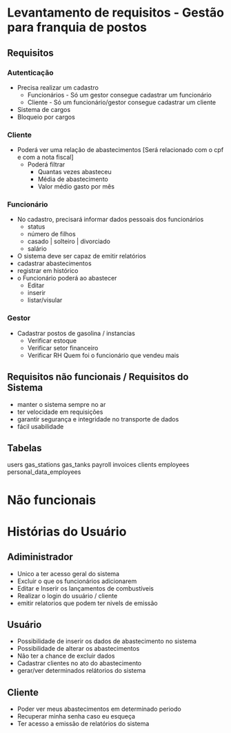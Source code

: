 # Levantamento de requisitos - Gestão para franquia de postos

## Requisitos

### Autenticação
- Precisa realizar um cadastro
  - Funcionários - Só um gestor consegue cadastrar um funcionário
  - Cliente - Só um funcionário/gestor consegue cadastrar um cliente
- Sistema de cargos
- Bloqueio por cargos
### Cliente
- Poderá ver uma relação de abastecimentos [Será relacionado com o cpf e com a nota fiscal]
  - Poderá filtrar
    - Quantas vezes abasteceu
    - Média de abastecimento
    - Valor médio gasto por mês
### Funcionário
- No cadastro, precisará informar dados pessoais dos funcionários
    - status
    - número de filhos
    - casado | solteiro | divorciado
    - salário
- O sistema deve ser capaz de emitir relatórios
- cadastrar abastecimentos
- registrar em histórico
- o Funcionário poderá ao abastecer
  - Editar
  - inserir
  - listar/visular



### Gestor
- Cadastrar postos de gasolina / instancias
    - Verificar estoque
    - Verificar setor financeiro
    - Verificar RH
Quem foi o funcionário que vendeu mais

## Requisitos não funcionais / Requisitos do Sistema

- manter o sistema sempre no ar
- ter velocidade em requisições 
- garantir segurança e integridade no transporte de dados
- fácil usabilidade

## Tabelas
users
gas_stations
gas_tanks
payroll
invoices
clients
employees
personal_data_employees


# Não funcionais

# Histórias do Usuário

## Adiministrador
  - Unico a ter acesso geral do sistema
  - Excluir o que os funcionários adicionarem
  - Editar e Inserir os lançamentos de combustíveis
  - Realizar o login do usuário / cliente
  - emitir relatorios que podem ter nivels de emissão
## Usuário
  - Possibilidade de inserir os dados de abastecimento no sistema
  - Possibilidade de alterar os abastecimentos
  - Não ter a chance de excluir dados
  - Cadastrar clientes no ato do abastecimento
  - gerar/ver determinados relátorios do sistema

## Cliente
  - Poder ver meus abastecimentos em determinado periodo
  - Recuperar minha senha caso eu esqueça
  - Ter acesso a emissão de relatórios do sistema